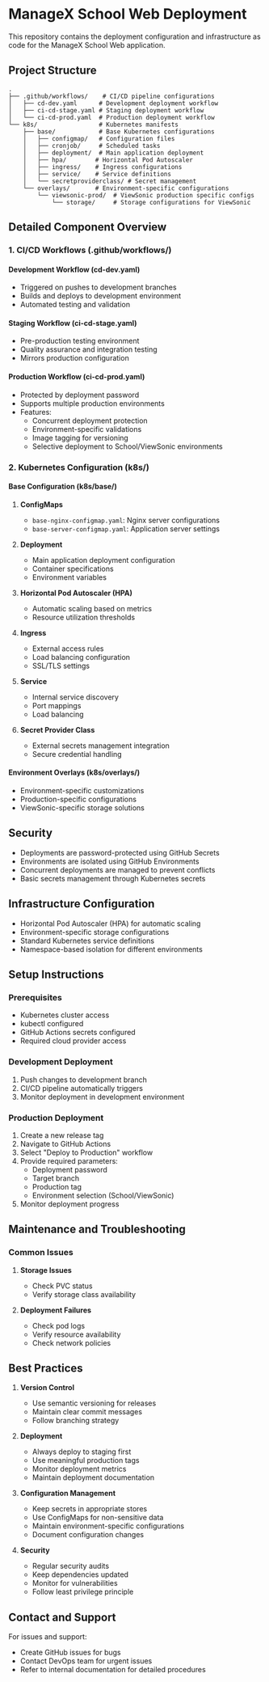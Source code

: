 # ManageX School Web Deployment

This repository contains the deployment configuration and infrastructure as code for the ManageX School Web application.

## Project Structure

```
.
├── .github/workflows/    # CI/CD pipeline configurations
│   ├── cd-dev.yaml      # Development deployment workflow
│   ├── ci-cd-stage.yaml # Staging deployment workflow
│   └── ci-cd-prod.yaml  # Production deployment workflow
└── k8s/                 # Kubernetes manifests
    ├── base/            # Base Kubernetes configurations
    │   ├── configmap/   # Configuration files
    │   ├── cronjob/     # Scheduled tasks
    │   ├── deployment/  # Main application deployment
    │   ├── hpa/        # Horizontal Pod Autoscaler
    │   ├── ingress/    # Ingress configurations
    │   ├── service/    # Service definitions
    │   └── secretproviderclass/ # Secret management
    └── overlays/       # Environment-specific configurations
        └── viewsonic-prod/  # ViewSonic production specific configs
            └── storage/     # Storage configurations for ViewSonic
```

## Detailed Component Overview

### 1. CI/CD Workflows (.github/workflows/)

#### Development Workflow (cd-dev.yaml)
- Triggered on pushes to development branches
- Builds and deploys to development environment
- Automated testing and validation

#### Staging Workflow (ci-cd-stage.yaml)
- Pre-production testing environment
- Quality assurance and integration testing
- Mirrors production configuration

#### Production Workflow (ci-cd-prod.yaml)
- Protected by deployment password
- Supports multiple production environments
- Features:
  - Concurrent deployment protection
  - Environment-specific validations
  - Image tagging for versioning
  - Selective deployment to School/ViewSonic environments

### 2. Kubernetes Configuration (k8s/)

#### Base Configuration (k8s/base/)
1. **ConfigMaps**
   - `base-nginx-configmap.yaml`: Nginx server configurations
   - `base-server-configmap.yaml`: Application server settings

2. **Deployment**
   - Main application deployment configuration
   - Container specifications
   - Environment variables

3. **Horizontal Pod Autoscaler (HPA)**
   - Automatic scaling based on metrics
   - Resource utilization thresholds

4. **Ingress**
   - External access rules
   - Load balancing configuration
   - SSL/TLS settings

5. **Service**
   - Internal service discovery
   - Port mappings
   - Load balancing

6. **Secret Provider Class**
   - External secrets management integration
   - Secure credential handling

#### Environment Overlays (k8s/overlays/)
- Environment-specific customizations
- Production-specific configurations
- ViewSonic-specific storage solutions

## Security

- Deployments are password-protected using GitHub Secrets
- Environments are isolated using GitHub Environments
- Concurrent deployments are managed to prevent conflicts
- Basic secrets management through Kubernetes secrets

## Infrastructure Configuration

- Horizontal Pod Autoscaler (HPA) for automatic scaling
- Environment-specific storage configurations
- Standard Kubernetes service definitions
- Namespace-based isolation for different environments

## Setup Instructions

### Prerequisites
- Kubernetes cluster access
- kubectl configured
- GitHub Actions secrets configured
- Required cloud provider access

### Development Deployment
1. Push changes to development branch
2. CI/CD pipeline automatically triggers
3. Monitor deployment in development environment

### Production Deployment
1. Create a new release tag
2. Navigate to GitHub Actions
3. Select "Deploy to Production" workflow
4. Provide required parameters:
   - Deployment password
   - Target branch
   - Production tag
   - Environment selection (School/ViewSonic)
5. Monitor deployment progress

## Maintenance and Troubleshooting

### Common Issues
1. **Storage Issues**
   - Check PVC status
   - Verify storage class availability

2. **Deployment Failures**
   - Check pod logs
   - Verify resource availability
   - Check network policies

## Best Practices

1. **Version Control**
   - Use semantic versioning for releases
   - Maintain clear commit messages
   - Follow branching strategy

2. **Deployment**
   - Always deploy to staging first
   - Use meaningful production tags
   - Monitor deployment metrics
   - Maintain deployment documentation

3. **Configuration Management**
   - Keep secrets in appropriate stores
   - Use ConfigMaps for non-sensitive data
   - Maintain environment-specific configurations
   - Document configuration changes

4. **Security**
   - Regular security audits
   - Keep dependencies updated
   - Monitor for vulnerabilities
   - Follow least privilege principle

## Contact and Support

For issues and support:
- Create GitHub issues for bugs
- Contact DevOps team for urgent issues
- Refer to internal documentation for detailed procedures
